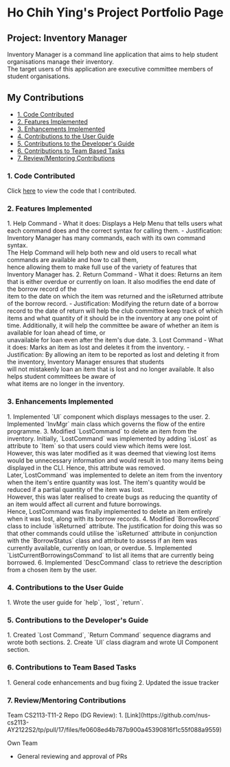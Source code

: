 # Ho Chih Ying's Project Portfolio Page

## Project: Inventory Manager
Inventory Manager is a command line application that aims to help student organisations manage their inventory. <br>
The target users of this application are executive committee members of student organisations.

## My Contributions
<ul>
    <li><a href="#code">1. Code Contributed </a></li>
    <li><a href="#features">2. Features Implemented </a></li>
    <li><a href="#enhancements">3. Enhancements Implemented </a></li>
    <li><a href="#ug">4. Contributions to the User Guide </a></li>
    <li><a href="#dg">5. Contributions to the Developer's Guide </a></li>
    <li><a href="#team">6. Contributions to Team Based Tasks </a></li>
    <li><a href="#review">7. Review/Mentoring Contributions </a></li>
</ul>

<h3 id="code">1. Code Contributed </h3>
Click <a href="https://nus-cs2113-ay2122s2.github.io/tp-dashboard/?search=chihyingho&breakdown=true&sort=groupTitle&sortWithin=title&since=2022-02-18&timeframe=commit&mergegroup=&groupSelect=groupByRepos&checkedFileTypes=docs~functional-code~test-code~other">here</a> to view the code that I contributed.

<h3 id="features">2. Features Implemented </h3>
1. Help Command
- What it does:
  Displays a Help Menu that tells users what each command does and the correct syntax for calling them.
- Justification:
  Inventory Manager has many commands, each with its own command syntax.<br>
  The Help Command will help both new and old users to recall what commands are available and how to call them, <br>
  hence allowing them to make full use of the variety of features that Inventory Manager has.
2. Return Command
- What it does:
  Returns an item that is either overdue or currently on loan. It also modifies the end date of the borrow record of the
  <br> item to the date on which the item was returned and the isReturned attribute of the borrow record.
- Justification:
  Modifying the return date of a borrow record to the date of return will help the club committee keep track of which
  <br> items and what quantity of it should be in the inventory at any one point of time.
  Additionally, it will help the committee be aware of whether an item is available for loan ahead of time, or
  <br> unavailable for loan even after the item's due date.
3. Lost Command
- What it does:
  Marks an item as lost and deletes it from the inventory.
- Justification:
  By allowing an item to be reported as lost and deleting it from the inventory, Inventory Manager ensures that students
  <br> will not mistakenly loan an item that is lost and no longer available. It also helps student committees be aware of
  <br> what items are no longer in the inventory.

<h3 id = "enhancements">3. Enhancements Implemented </h3>
1. Implemented `UI` component which displays messages to the user.
2. Implemented `InvMgr` main class which governs the flow of the entire programme.
3. Modified `LostCommand` to delete an item from the inventory.
   Initially, `LostCommand` was implemented by adding `isLost` as attribute to `Item` so that users could view which items were lost.
   <br> However, this was later modified as it was deemed that viewing lost items would be unnecessary information and would result in too many items being displayed in the CLI. Hence, this attribute was removed.
   <br> Later,`LostCommand` was implemented to delete an item from the inventory when the item's entire quantity was lost. The item's quantity would be reduced if a partial quantity of the item was lost.
   <br> However, this was later realised to create bugs as reducing the quantity of an item would affect all current and future borrowings.
   <br> Hence, LostCommand was finally implemented to delete an item entirely when it was lost, along with its borrow records.
4. Modified `BorrowRecord` class to include `isReturned` attribute.
   The justification for doing this was so that other commands could utilise the `isReturned` attribute in conjunction with the `BorrowStatus` class and attribute to assess if an item was currently available, currently on loan, or overdue.
5. Implemented `ListCurrentBorrowingsCommand` to list all items that are currently being borrowed.
6. Implemented `DescCommand` class to retrieve the description from a chosen item by the user.

<h3 id="ug">4. Contributions to the User Guide </h3>
1. Wrote the user guide for `help`, `lost`, `return`.

<h3 id="dg">5. Contributions to the Developer's Guide </h3>
1. Created `Lost Command`, `Return Command` sequence diagrams and wrote both sections.
2. Create `UI` class diagram and wrote UI Component section.

<h3 id="team">6. Contributions to Team Based Tasks </h3>
1. General code enhancements and bug fixing
2. Updated the issue tracker

<h3 id="review">7. Review/Mentoring Contributions </h3>
Team CS2113-T11-2 Repo (DG Review):
1. [Link](https://github.com/nus-cs2113-AY2122S2/tp/pull/17/files/fe0608ed4b787b900a45390816f1c55f088a9559)

Own Team
- General reviewing and approval of PRs



